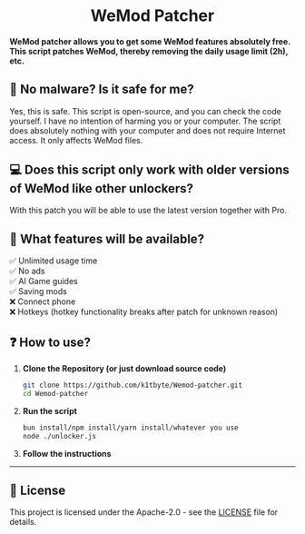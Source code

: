 <div align="center">
  <h1>WeMod Patcher</h1>
</div>

<h4>WeMod patcher allows you to get some WeMod features absolutely free. This script patches WeMod, thereby removing the daily usage limit (2h), etc.</h4>

## 👾 No malware? Is it safe for me?

Yes, this is safe. This script is open-source, and you can check the code yourself. I have no intention of harming you or your computer. The script does absolutely nothing with your computer and does not require Internet access. It only affects WeMod files.

## 💻 Does this script only work with older versions of WeMod like other unlockers?

With this patch you will be able to use the latest version together with Pro. 

##  👀 What features will be available?

✅ Unlimited usage time <br/>
✅ No ads <br/>
✅ AI Game guides <br/>
✅ Saving mods <br/>
❌ Connect phone <br/>
❌ Hotkeys (hotkey functionality breaks after patch for unknown reason)

## ❓ How to use?

1. **Clone the Repository (or just download source code)**
    ``` bash
    git clone https://github.com/k1tbyte/Wemod-patcher.git
    cd Wemod-patcher
    ```
2. **Run the script**
    ``` bash
    bun install/npm install/yarn install/whatever you use
    node ./unlocker.js
    ```
3. **Follow the instructions**

---
## 📜 License
This project is licensed under the Apache-2.0 - see the [LICENSE](LICENSE.txt) file for details.
